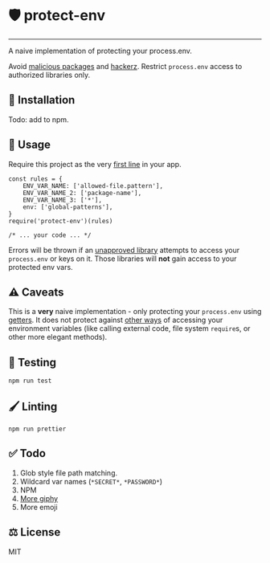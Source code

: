 # 🛡 protect-env
-----------------------

A naive implementation of protecting your process.env.

Avoid [malicious packages](https://twitter.com/o_cee/status/892306836199800836) and [hackerz](https://media2.giphy.com/media/TOWeGr70V2R1K/giphy.gif). Restrict `process.env` access to authorized libraries only. 

## 🚀 Installation
Todo: add to npm.

## 🐜 Usage

Require this project as the very [first line](https://media1.giphy.com/media/AJP3hFHIJGne0/giphy.gif) in your app.

```
const rules = {
	ENV_VAR_NAME: ['allowed-file.pattern'],
	ENV_VAR_NAME_2: ['package-name'],
	ENV_VAR_NAME_3: ['*'],
	env: ['global-patterns'],
}
require('protect-env')(rules)

/* ... your code ... */
```

Errors will be thrown if an [unapproved library](https://media0.giphy.com/media/Bc3SkXz1M9mjS/giphy.gif) attempts to access your `process.env` or keys on it. Those libraries will **not** gain access to your protected env vars.

## ⚠️ Caveats

This is a **very** naive implementation - only protecting your `process.env` using [getters](https://developer.mozilla.org/en-US/docs/Web/JavaScript/Reference/Functions/get). It does not protect against [other ways](https://media.giphy.com/media/lOzXuHwXXYM9y/giphy.gif) of accessing your environment variables (like calling external code, file system `require`s, or other more elegant methods).

## 📐 Testing
```
npm run test
```

## 🖌 Linting
```
npm run prettier
```

## ✅ Todo

1. Glob style file path matching. 
2. Wildcard var names (`*SECRET*`, `*PASSWORD*`)
3. NPM
4. [More giphy](https://media.giphy.com/media/n5oYbKrHYXylq/giphy.gif)
5. More emoji

## ⚖ License
MIT
